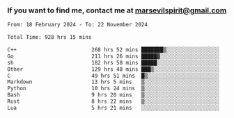 ### If you want to find me, contact me at marsevilspirit@gmail.com

<!--
**marsevilspirit/marsevilspirit** is a ✨ _special_ ✨ repository because its `README.md` (this file) appears on your GitHub profile.

Here are some ideas to get you started:

- 🔭 I’m currently working on ...
- 🌱 I’m currently learning ...
- 👯 I’m looking to collaborate on ...
- 🤔 I’m looking for help with ...
- 💬 Ask me about ...
- 📫 How to reach me: ...
- 😄 Pronouns: ...
- ⚡ Fun fact: ...
-->
<!--START_SECTION:waka-->

```txt
From: 18 February 2024 - To: 22 November 2024

Total Time: 928 hrs 15 mins

C++                        268 hrs 52 mins ███████▒░░░░░░░░░░░░░░░░░   28.96 %
Go                         211 hrs 26 mins █████▓░░░░░░░░░░░░░░░░░░░   22.78 %
sh                         182 hrs 58 mins █████░░░░░░░░░░░░░░░░░░░░   19.71 %
Other                      129 hrs 48 mins ███▒░░░░░░░░░░░░░░░░░░░░░   13.98 %
C                          49 hrs 51 mins  █▒░░░░░░░░░░░░░░░░░░░░░░░   05.37 %
Markdown                   13 hrs 5 mins   ▒░░░░░░░░░░░░░░░░░░░░░░░░   01.41 %
Python                     10 hrs 24 mins  ▒░░░░░░░░░░░░░░░░░░░░░░░░   01.12 %
Bash                       9 hrs 20 mins   ▒░░░░░░░░░░░░░░░░░░░░░░░░   01.01 %
Rust                       8 hrs 22 mins   ▒░░░░░░░░░░░░░░░░░░░░░░░░   00.90 %
Lua                        5 hrs 21 mins   ░░░░░░░░░░░░░░░░░░░░░░░░░   00.58 %
```

<!--END_SECTION:waka-->
